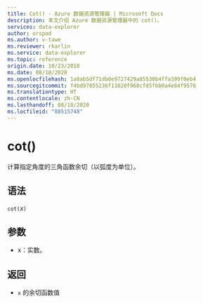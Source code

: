 ```yaml
---
title: Cot() - Azure 数据资源管理器 | Microsoft Docs
description: 本文介绍 Azure 数据资源管理器中的 cot()。
services: data-explorer
author: orspod
ms.author: v-tawe
ms.reviewer: rkarlin
ms.service: data-explorer
ms.topic: reference
origin.date: 10/23/2018
ms.date: 08/18/2020
ms.openlocfilehash: 1a8ab5df71db0e9727429a85530b4ffa399f0eb4
ms.sourcegitcommit: f4bd97855236f11020f968cfd5fbb0a4e84f9576
ms.translationtype: HT
ms.contentlocale: zh-CN
ms.lasthandoff: 08/18/2020
ms.locfileid: "88515748"
---
```

# <a name="cot"></a>cot()

计算指定角度的三角函数余切（以弧度为单位）。

## <a name="syntax"></a>语法

`cot(`*x*`)`

## <a name="arguments"></a>参数

* x：实数。

## <a name="returns"></a>返回

* `x` 的余切函数值
